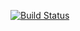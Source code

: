 [![Build Status](https://travis-ci.org/MarketReaction/API.svg?branch=master)](https://travis-ci.org/MarketReaction/API)